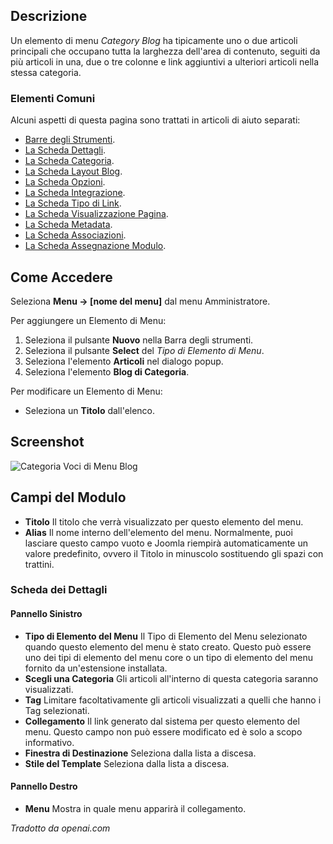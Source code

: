 <!-- Filename: Help4.x:Menu_Item:_Category_Blog / Display title: Blog di Categoria -->

## Descrizione

Un elemento di menu *Category Blog* ha tipicamente uno o due articoli principali
che occupano tutta la larghezza dell'area di contenuto, seguiti da più
articoli in una, due o tre colonne e link aggiuntivi a ulteriori articoli
nella stessa categoria.

### Elementi Comuni

Alcuni aspetti di questa pagina sono trattati in articoli di aiuto separati:

* [Barre degli Strumenti](jdocmanual?article=help/common-elements/toolbars).
* [La Scheda Dettagli](jdocmanual?article=help/menu-items-common/menu-item-details).
* [La Scheda Categoria](jdocmanual?article=help/menu-items-common/menu-item-category).
* [La Scheda Layout Blog](jdocmanual?article=help/menu-items-common/menu-item-blog-layout).
* [La Scheda Opzioni](jdocmanual?article=help/menu-items-common/menu-item-article-options).
* [La Scheda Integrazione](jdocmanual?article=help/menu-items-common/menu-item-integration).
* [La Scheda Tipo di Link](jdocmanual?article=help/menu-items-common/menu-item-link-type).
* [La Scheda Visualizzazione Pagina](jdocmanual?article=help/menu-items-common/menu-item-page-display).
* [La Scheda Metadata](jdocmanual?article=help/menu-items-common/menu-item-metadata).
* [La Scheda Associazioni](jdocmanual?article=help/common-elements/edit-associations).
* [La Scheda Assegnazione Modulo](jdocmanual?article=help/menu-items-common/menu-item-module-assignment).

## Come Accedere

Seleziona **Menu → \[nome del menu\]** dal menu Amministratore.

Per aggiungere un Elemento di Menu:

1.  Seleziona il pulsante **Nuovo** nella Barra degli strumenti.
2.  Seleziona il pulsante **Select** del *Tipo di Elemento di Menu*.
3.  Seleziona l'elemento **Articoli** nel dialogo popup.
4.  Seleziona l'elemento **Blog di Categoria**.

Per modificare un Elemento di Menu:

- Seleziona un **Titolo** dall'elenco.

## Screenshot

![Categoria Voci di Menu Blog](../../../it/images/menu-items/articles-category-blog-details-tab.png)

## Campi del Modulo

- **Titolo** Il titolo che verrà visualizzato per questo elemento del menu.
- **Alias** Il nome interno dell'elemento del menu. Normalmente, puoi lasciare
  questo campo vuoto e Joomla riempirà automaticamente un valore predefinito, ovvero il Titolo in minuscolo
  sostituendo gli spazi con trattini.

### Scheda dei Dettagli

#### Pannello Sinistro

- **Tipo di Elemento del Menu** Il Tipo di Elemento del Menu selezionato quando questo elemento del menu
  è stato creato. Questo può essere uno dei tipi di elemento del menu core o un tipo di elemento
  del menu fornito da un'estensione installata.
- **Scegli una Categoria** Gli articoli all'interno di questa categoria saranno
  visualizzati.
- **Tag** Limitare facoltativamente gli articoli visualizzati a quelli che hanno i
  Tag selezionati.
- **Collegamento** Il link generato dal sistema per questo elemento del menu. Questo campo
  non può essere modificato ed è solo a scopo informativo.
- **Finestra di Destinazione** Seleziona dalla lista a discesa.
- **Stile del Template** Seleziona dalla lista a discesa.

#### Pannello Destro

- **Menu** Mostra in quale menu apparirà il collegamento.

*Tradotto da openai.com*

